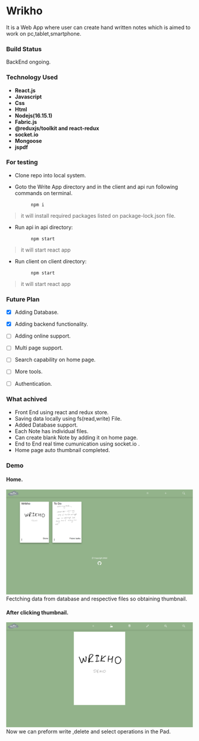 # Wrikho

It is a Web App where user can create hand written notes which is aimed to work on pc,tablet,smartphone.

### Build Status

BackEnd ongoing.

### Technology Used

* **React.js**  
* **Javascript**  
* **Css**  
* **Html**  
* **Nodejs(16.15.1)**
* **Fabric.js**
* **@reduxjs/toolkit and react-redux**
* **socket.io**
* **Mongoose**
* **jspdf**

### For testing

* Clone repo into local system.  
* Goto the Write App directory and in the client and api run  following commands on terminal.  

            npm i           
> it will install required packages listed on package-lock.json file.  

* Run api in api directory:

            npm start       
> it will start react app

* Run client on client directory:

            npm start       
> it will start react app

### Future Plan

- [x] Adding Database.
- [x] Adding backend functionality.
- [ ] Adding online support.
- [ ] Multi page support.
- [ ] Search capability on home page.
- [ ] More tools.
- [ ] Authentication.


### What achived

* Front End using react and redux store.
* Saving data locally using fs(read,write) File.
* Added Database support.
* Each Note has individual files.
* Can create blank Note by adding it on home page.
* End to End real time cumunication using socket.io .
* Home page auto thumbnail completed.


### Demo

#### Home.
![Home Page](https://github.com/baghelshivam/Wrikho/blob/master/ReadmeAssets/Home.png)
Fectching data from database and respective files so obtaining thumbnail.

#### After clicking thumbnail.
![Writing Interface](https://github.com/baghelshivam/Wrikho/blob/master/ReadmeAssets/NotePad.png)
Now we can preform write ,delete and select operations in the Pad.
